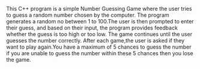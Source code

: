 This C++ program is a simple Number Guessing Game where the user tries to guess a random number chosen by the computer. 
The program generates a random no between 1 to 100.The user is then prompted to enter their guess, and based on their input,
the program provides feedback whether the guess is too high or too low. The game continues until the user guesses the number
correctly. After each game,the user is asked if they want to play again.You have a maximum of 5 chances to guess the number if you
are unable to guess the number within these 5 chances then 
you lose the game.
